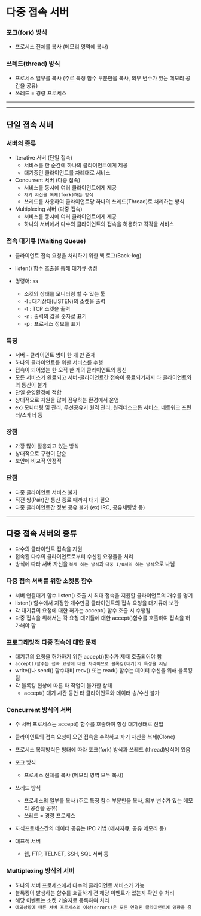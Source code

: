 # 다중 접속 서버

### 포크(fork) 방식

- 프로세스 전체를 복사 (메모리 영역에 복사)

### 쓰레드(thread) 방식

- 프로세스 일부를 복사 (주로 특정 함수 부분만을 복사, 외부 변수가 있는 메모리 공간을 공유)
- 쓰레드 = 경량 프로세스

---

---

## 단일 접속 서버

### 서버의 종류

- Iterative 서버 (단일 접속)
  - 서비스를 한 순간에 하나의 클라이언트에게 제공
  - 대기중인 클라이언트를 차례대로 서비스
- Concurrent 서버 (다중 접속)
  - 서비스를 동시에 여러 클라이언트에게 제공
  - `자기 자신을 복제(fork)하는 방식`
  - 쓰레드를 사용하여 클라이언트당 하나의 쓰레드(Thread)로 처리하는 방식
- Multiplexing 서버 (다중 접속)
  - 서비스를 동시에 여러 클라이언트에게 제공
  - 하나의 서버에서 다수의 클라이언트의 접속을 허용하고 각각을 서비스

### 접속 대기큐 (Waiting Queue)

- 클라이언트 접속 요청을 처리하기 위한 백 로그(Back-log)
- listen() 함수 호출을 통해 대기큐 생성

- 명령어: ss
  - 소켓의 상태를 모니터링 할 수 있는 툴
  - -l : 대기상태(LISTEN)의 소켓을 출력
  - -t : TCP 소켓을 출력
  - -n : 출력의 값을 숫자로 표기
  - -p : 프로세스 정보를 표기

### 특징

- 서버 - 클라이언트 쌍이 한 개 만 존재
- 하나의 클라이언트를 위한 서비스를 수행
- 접속이 되어있는 한 오직 한 개의 클라이언트와 통신
- 모든 서비스가 완료되고 서버-클라이언트간 접속이 종료되기까지 타 클라이언트와의 통신이 불가
- 단일 운영환경에 적합
- 상대적으로 자원을 많이 점유하는 환경에서 운영
- ex) 모니터링 및 관리, 무선공유기 원격 관리, 원격데스크톱 서비스, 네트워크 프린터/스캐너 등

### 장점

- 가장 많이 활용되고 있는 방식
- 상대적으로 구현이 단순
- 보안에 비교적 안정적

### 단점

- 다중 클라이언트 서비스 불가
- 직전 쌍(Pair)간 통신 종료 때까지 대기 필요
- 다중 클라이언트간 정보 공유 불가 (ex) IRC, 공유채팅방 등)

---

## 다중 접속 서버의 종류

- 다수의 클라이언트 접속을 지원
- 접속된 다수의 클라이언트로부터 수신된 요청들을 처리
- 방식에 따라 서버 자신을 `복제 하는 방식`과 `다중 I/O처리 하는 방식`으로 나뉨

### 다중 접속 서버를 위한 소켓용 함수

- 서버 연결대기 함수 listen() 호출 시 최대 접속을 지원할 클라이언트의 개수를 명기
- listen() 함수에서 지정한 개수만큼 클라이언트의 접속 요청을 대기큐에 보관
- 각 대기큐의 요청에 대한 허가는 accept() 함수 호출 시 수행됨
- 다중 접속을 위해서는 각 요청 대기들에 대한 accept()함수를 호출하여 접속을 허가해야 함

### 프로그래밍적 다중 접속에 대한 문제

- 대기큐의 요청을 허가하기 위한 accept()함수가 제때 호출되어야 함
- `accept()함수는 접속 요청에 대한 처리이므로 블록킹(대기)의 특성을 지님`
- write()나 send() 함수대비 recv() 또는 read() 함수는 데이터 수신을 위해 블록킹 됨
- 각 블록킹 현상에 따른 타 작업이 불가한 상태
  - accept() 대기 시간 동안 타 클라이언트와 데이터 송/수신 불가

### Concurrent 방식의 서버

- 주 서버 프로세스는 accept() 함수를 호출하여 항상 대기상태로 진입
- 클라이언트의 접속 요청이 오면 접속을 수락하고 자기 자신을 복제(Clone)
- 프로세스 복제방식은 형태에 따라 포크(fork) 방식과 쓰레드 (thread)방식이 있음

- 포크 방식
  - 프로세스 전체를 복사 (메모리 영역 모두 복사)
- 쓰레드 방식
  - 프로세스의 일부를 복사 (주로 특정 함수 부분만을 복사, 외부 변수가 있는 메모리 공간을 공유)
  - 쓰레드 = 경량 프로세스
- 자식프로세스간의 데이터 공유는 IPC 기법 (메시지큐, 공유 메모리 등)
- 대표적 서버
  - 웹, FTP, TELNET, SSH, SQL 서버 등

### Multiplexing 방식의 서버

- 하나의 서버 프로세스에서 다수의 클라이언트 서비스가 가능
- 블록킹이 발생하는 함수를 호출하기 전 해당 이벤트가 있는지 확인 후 처리
- 해당 이벤트는 소켓 기술자로 등록하여 처리
- `예외상황에 따른 서버 프로세스의 이상(errors)은 모든 연결된 클라이언트에 영향을 줌`
